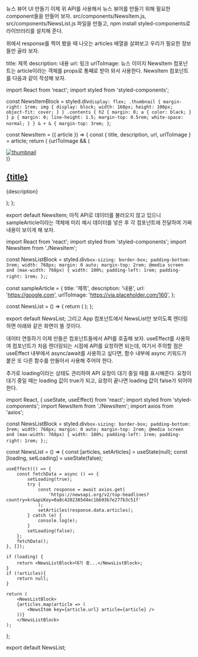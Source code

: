뉴스 뷰어 UI 만들기
이제 위 API를 사용해서 뉴스 뷰어를 만들기 위해 필요한 component들을 만들어 보자. src/components/NewsItem.js, src/components/NewsList.js 파일을 만들고, npm install styled-components로 라이브러리를 설치해 준다.

위에서 response를 찍어 봤을 때 나오는 articles 배열을 살펴보고 우리가 필요한 정보들만 골라 보자.

title: 제목
description: 내용
url: 링크
urlToImage: 뉴스 이미지
NewsItem 컴포넌트는 article이라는 객체를 props로 통째로 받아 와서 사용한다. NewsItem 컴포넌트를 다음과 같이 작성해 보자.

import React from 'react';
import styled from 'styled-components';

const NewsItemBlock = styled.div`
display: flex;
.thumbnail {
margin-right: 1rem;
img {
display: block;
width: 160px;
height: 100px;
object-fit: cover;
}
}
.contents {
h2 {
margin: 0;
a {
color: black;
}
}
p {
margin: 0;
line-height: 1.5;
margin-top: 0.5rem;
white-space: normal;
}
}
& + & {
margin-top: 3rem;
}
`;

const NewsItem = ({ article }) => {
const { title, description, url, urlToImage } = article;
return (
<NewsItemBlock>
{urlToImage && (
<div className="thumbnail">
<a href={url} target="_blank" rel="noopener noreferrer">
<img src={urlToImage} alt="thumbnail" />
</a>
</div>
)}
<div className="contents">
<h2>
<a href={url} target="_blank" rel="noopener noreferrer">
{title}
</a>
</h2>
<p>{description}</p>
</div>
</NewsItemBlock>
);
};

export default NewsItem;
아직 API로 데이터를 불러오지 않고 있으니 sampleArticle이라는 객체에 미리 예시 데이터를 넣은 후 각 컴포넌트에 전달하여 가짜 내용이 보이게 해 보자.

import React from 'react';
import styled from 'styled-components';
import NewsItem from './NewsItem';

const NewsListBlock = styled.div`
box-sizing: border-box;
padding-bottom: 3rem;
width: 768px;
margin: 0 auto;
margin-top: 2rem;
@media screen and (max-width: 768px) {
width: 100%;
padding-left: 1rem;
padding-right: 1rem;
};
`;

const sampleArticle = {
title: '제목',
description: '내용',
url: 'https://google.com',
urlToImage: 'https://via.placeholder.com/160',
};

const NewsList = () => {
return (
<NewsListBlock>
<NewsItem article={sampleArticle} />
<NewsItem article={sampleArticle} />
<NewsItem article={sampleArticle} />
</NewsListBlock>
);
};

export default NewsList;
그리고 App 컴포넌트에서 NewsList만 보이도록 렌더링하면 아래와 같은 화면이 뜰 것이다.



데이터 연동하기
이제 만들은 컴포넌트들에서 API를 호출해 보자. useEffect를 사용하여 컴포넌트가 처음 렌더링되는 시점에 API를 요청하면 되는데, 여기서 주의할 점은 useEffect 내부에서 async/await를 사용하고 싶다면, 함수 내부에 async 키워드가 붙은 또 다른 함수를 만들어서 사용해 주어야 한다.

추가로 loading이라는 상태도 관리하여 API 요청이 대기 중일 때를 표시해준다. 요청이 대기 중일 때는 loading 값이 true가 되고, 요청이 끝나면 loading 값이 false가 되어야 한다.

import React, { useState, useEffect} from 'react';
import styled from 'styled-components';
import NewsItem from './NewsItem';
import axios from 'axios';

const NewsListBlock = styled.div`
box-sizing: border-box;
padding-bottom: 3rem;
width: 768px;
margin: 0 auto;
margin-top: 2rem;
@media screen and (max-width: 768px) {
width: 100%;
padding-left: 1rem;
padding-right: 1rem;
};
`;

const NewsList = () => {
const [articles, setArticles] = useState(null);
const [loading, setLoading] = useState(false);

    useEffect(() => {
        const fetchData = async () => {
            setLoading(true);
            try {
                const response = await axios.get(
                    'https://newsapi.org/v2/top-headlines?country=kr&apiKey=0a8c4202385d4ec1bb93b7e277b3c51f'
                );
                setArticles(response.data.articles);
            } catch (e) {
                console.log(e);
            }
            setLoading(false);
        };
        fetchData();
    }, []);

    if (loading) {
        return <NewsListBlock>대기 중...</NewsListBlock>;
    }
    if (!articles){
        return null;
    }

    return (
        <NewsListBlock>
        {articles.map(article => (
            <NewsItem key={article.url} article={article} />
        ))}
        </NewsListBlock>
    );
};

export default NewsList;


